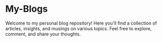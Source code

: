 # My-Blogs
Welcome to my personal blog repository! Here you'll find a collection of articles, insights, and musings on various topics. Feel free to explore, comment, and share your thoughts.
